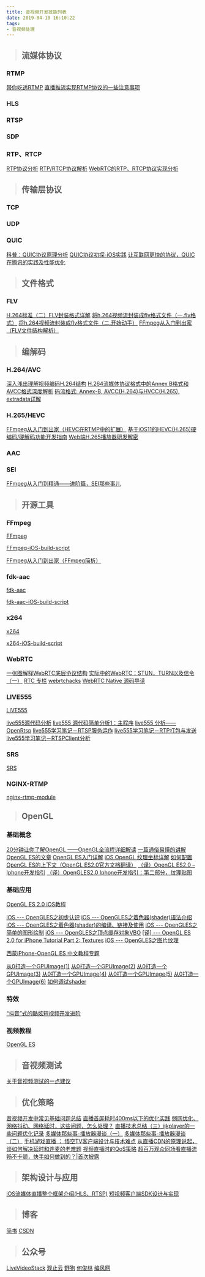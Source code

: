 ```yaml
---
title: 音视频开发技能列表
date: 2019-04-10 16:10:22
tags:
- 音视频处理
---
```


> ## 流媒体协议

### RTMP

[带你吃透RTMP](https://www.jianshu.com/p/b2144f9bbe28)
[直播推流实现RTMP协议的一些注意事项](https://www.jianshu.com/p/00aceabce944)

<!-- more -->

### HLS

### RTSP

### SDP

### RTP、RTCP

[RTP协议分析](https://blog.csdn.net/bripengandre/article/details/2238818)
[RTP/RTCP协议解析](https://blog.csdn.net/machh/article/details/51868569)
[WebRTC的RTP、RTCP协议实现分析](https://mp.weixin.qq.com/s/Or7nhl2pGkSgQZwLhl5U3Q)


> ## 传输层协议

### TCP

### UDP

### QUIC

[科普：QUIC协议原理分析](https://mp.weixin.qq.com/s/_RAXrlGPeN_3D6dhJFf6Qg)
[QUIC协议初探-iOS实践](https://mp.weixin.qq.com/s/NbewZ1NU49qSjIcdFrpotw)
[让互联网更快的协议，QUIC在腾讯的实践及性能优化](https://mp.weixin.qq.com/s/_RAXrlGPeN_3D6dhJFf6Qg)


> ## 文件格式

### FLV

[H.264标准（二）FLV封装格式详解](https://blog.csdn.net/hejjunlin/article/details/73322063)
[将h.264视频流封装成flv格式文件（一.flv格式）](http://blog.csdn.net/yeyumin89/article/details/7932368)
[将h.264视频流封装成flv格式文件（二.开始动手）](http://blog.csdn.net/yeyumin89/article/details/7932431)
[FFmpeg从入门到出家（FLV文件结构解析）](https://www.jianshu.com/p/d68d6efe8230)


> ## 编解码

### H.264/AVC

[深入浅出理解视频编码H.264结构](https://blog.csdn.net/Ch97CKd/article/details/78237080)
[H.264流媒体协议格式中的Annex B格式和AVCC格式深度解析](https://blog.csdn.net/romantic_energy/article/details/50508332)
[码流格式: Annex-B, AVCC(H.264)与HVCC(H.265), extradata详解](https://blog.csdn.net/yue_huang/article/details/75126155)

### H.265/HEVC

[FFmpeg从入门到出家（HEVC在RTMP中的扩展）](https://www.jianshu.com/p/dd5907ccc1a1)
[基于iOS11的HEVC(H.265)硬编码/硬解码功能开发指南](https://www.jianshu.com/p/cb93e618e041)
[Web端H.265播放器研发解密](http://taobaofed.org/blog/2019/03/18/web-player-h265)

### AAC

### SEI

[FFmpeg从入门到精通——进阶篇，SEI那些事儿](https://www.jianshu.com/p/fa018c403a0a)

> ## 开源工具

### FFmpeg

[FFmpeg](https://github.com/FFmpeg/FFmpeg)

[FFmpeg-iOS-build-script](https://github.com/kewlbear/FFmpeg-iOS-build-script)

[FFmpeg从入门到出家（FFmpeg简析）](https://www.jianshu.com/p/aae7af2d9bd1)

### fdk-aac

[fdk-aac](https://sourceforge.net/projects/opencore-amr/files/fdk-aac)

[fdk-aac-iOS-build-script](https://github.com/kewlbear/fdk-aac-build-script-for-iOS)

### x264

[x264](https://www.videolan.org/developers/x264.html)

[x264-iOS-build-script](https://github.com/kewlbear/x264-ios)

### WebRTC

[一张图解释WebRTC底层协议结构](https://mp.weixin.qq.com/s/H3YOpvB2Jq-YedgjRvwf1g)
[实际中的WebRTC：STUN，TURN以及信令（一）](https://webrtc.org.cn/real-world-webrtc-1)
[RTC 专栏](https://www.cnblogs.com/lingyunhu)
[webrtchacks](https://webrtchacks.com)
[WebRTC Native 源码导读](https://blog.piasy.com/index.html)

### LIVE555

[LIVE555](https://github.com/rgaufman/live555)

[live555源代码分析](https://blog.csdn.net/leixiaohua1020/article/details/12235615)
[live555 源代码简单分析1：主程序](https://blog.csdn.net/leixiaohua1020/article/details/12022409)
[live555 分析—— OpenRtsp](https://blog.csdn.net/leixiaohua1020/article/details/12748025)
[live555学习笔记－RTSP服务运作](https://blog.csdn.net/leixiaohua1020/article/details/11850907)
[live555学习笔记－RTP打包与发送](https://blog.csdn.net/leixiaohua1020/article/details/11850969)
[live555学习笔记－RTSPClient分析](https://blog.csdn.net/leixiaohua1020/article/details/11851311)

### SRS

[SRS](https://github.com/ossrs/srs)

### NGINX-RTMP

[nginx-rtmp-module](https://github.com/arut/nginx-rtmp-module)


> ## OpenGL

### 基础概念

[20分钟让你了解OpenGL ——OpenGL全流程详细解读](https://mp.weixin.qq.com/s/B4GxcNz9bybC6aUcnclVLw)
[一篇通俗易懂的讲解OpenGL ES的文章](https://www.cnblogs.com/salam/archive/2016/01/08/5113572.html)
[OpenGL ES入门详解](http://blog.csdn.net/wangyuchun_799/article/details/7736928)
[iOS OpenGL 纹理坐标详解](https://blog.csdn.net/jeffasd/article/details/52152956)
[如何配置OpenGL ES的上下文（OpenGL ES2.0官方文档翻译）](https://blog.csdn.net/mengtnt/article/details/7773279)
[（译）OpenGL ES2.0 – Iphone开发指引](http://www.cnblogs.com/andyque/archive/2011/08/08/2131019.html)
[（译）OpenGLES2.0 Iphone开发指引：第二部分，纹理贴图](http://www.cnblogs.com/zilongshanren/archive/2011/09/02/2155061.html)

### 基础应用

[OpenGL ES 2.0 iOS教程](http://blog.csdn.net/column/details/opengl-es2-ios.html)

[iOS --- OpenGLES之初步认识](https://blog.csdn.net/icetime17/article/details/50429658)
[iOS --- OpenGLES之着色器(shader)语法介绍](https://blog.csdn.net/icetime17/article/details/50436927)
[iOS --- OpenGLES之着色器(shader)的编译、链接及使用](https://blog.csdn.net/icetime17/article/details/50451752)
[iOS --- OpenGLES之简单的图形绘制](https://blog.csdn.net/icetime17/article/details/50451954)
[iOS --- OpenGLES之顶点缓存对象VBO](https://blog.csdn.net/icetime17/article/details/50491271)
[[译] --- OpenGL ES 2.0 for iPhone Tutorial Part 2: Textures](https://blog.csdn.net/icetime17/article/details/50493548)
[iOS --- OpenGLES之图片纹理](https://blog.csdn.net/icetime17/article/details/50993655)

[西蒙iPhone-OpenGL ES 中文教程专题](http://www.cocoachina.com/special/2010/0126/404.html)

[从0打造一个GPUImage(1)](https://zhuanlan.zhihu.com/p/29795080)
[从0打造一个GPUImage(2)](https://zhuanlan.zhihu.com/p/29868128)
[从0打造一个GPUImage(3)](https://zhuanlan.zhihu.com/p/30212530)
[从0打造一个GPUImage(4)](https://zhuanlan.zhihu.com/p/31202175)
[从0打造一个GPUImage(5)](https://zhuanlan.zhihu.com/p/32194345)
[从0打造一个GPUImage(6)](https://zhuanlan.zhihu.com/p/32695857)
[如何调试shader](https://zhuanlan.zhihu.com/p/32443564)

### 特效

[“抖音”式的酷炫短视频开发进阶](https://blog.csdn.net/vn9plgzvnps1522s82g/article/details/79124926)

### 视频教程

[OpenGL ES](http://ke.jikexueyuan.com/xilie/74)

> ## 音视频测试

[关于音视频测试的一点建议](https://segmentfault.com/a/1190000011327421)


> ## 优化策略

[音视频开发中常见基础问题总结](https://blog.csdn.net/hejjunlin/article/details/54962205)
[直播首屏耗时400ms以下的优化实践](https://blog.csdn.net/hejjunlin/article/details/84339858)
[弱网优化、网络抖动、网络延时，这些问题，怎么处理？](https://blog.csdn.net/Ch97CKd/article/details/84207136)
[直播技术总结（三）ijkplayer的一些问题优化记录](https://blog.csdn.net/hejjunlin/article/details/57075026)
[多媒体那些事-播放器漫谈（一）](https://mp.weixin.qq.com/s/304lgfYM3EK7j6AK1FhyPQ?)
[多媒体那些事-播放器漫谈（二）](https://mp.weixin.qq.com/s/N9EEW0D0aSRIgWbli1gBtw)
[手机游戏直播 ： 悟空TV客户端设计与技术难点](https://weibo.com/ttarticle/p/show?id=2309404027497137235962)
[从直播CDN的原理说起，谈如何解决延时和连麦的老难题](https://blog.csdn.net/Guofengpu/article/details/78513984)
[视频直播时的QoS策略](https://blog.csdn.net/Guofengpu/article/details/79228778)
[超百万观众同场看直播流畅不卡顿，快手如何做到的？|首次披露](https://blog.csdn.net/Guofengpu/article/details/78432360)


> ## 架构设计与应用

[iOS流媒体直播整个框架介绍(HLS、RTSP)](https://blog.csdn.net/u014773226/article/details/51736374)
[短视频客户端SDK设计与实现](https://mp.weixin.qq.com/s?__biz=MzU1NTEzOTM5Mw==&mid=2247484951&amp;idx=1&amp;sn=d74802ff389a4d7e4cbf2cbfce53ed96&source=41#wechat_redirect)

> ## 博客

[简书](https://www.jianshu.com/users/86315de37fb0/following)
[CSDN](https://i.csdn.net/#/uc/follow-list)

> ## 公众号

[LiveVideoStack](https://mp.weixin.qq.com/s/vz_P617A4ru-gysBoLzkxg)
[观止云](https://mp.weixin.qq.com/s/KEVzepq7TpRy63dulWw7QA)
[野狗](https://mp.weixin.qq.com/s/UX0kVSca_b83Jyefg5UpoA)
[何俊林](https://mp.weixin.qq.com/s/HwT7ErIXJGg9hsgJtP_dDQ)
[编风网](https://mp.weixin.qq.com/s/MtbaL4D9g23WfZS9uS_zeA)



